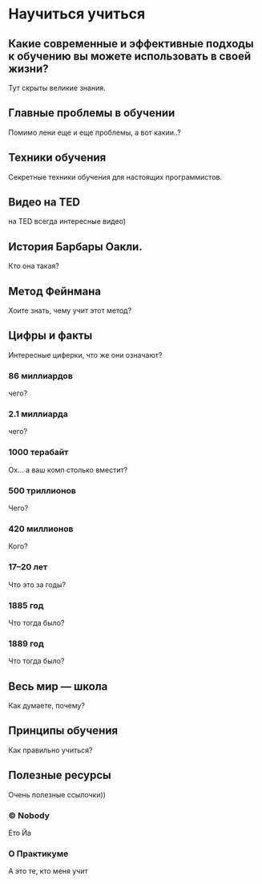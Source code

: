 
# Научиться учиться
## Какие современные и эффективные подходы к обучению вы можете использовать в своей жизни?
Тут скрыты великие знания.
## Главные проблемы в обучении
Помимо лени еще и еще проблемы, а вот какии..?
## Техники обучения
Секретные техники обучения для настоящих программистов.
## Видео нa TED
на TED всегда интересные видео)
## История Барбары Оакли.
Кто она такая?
## Метод Фейнмана
Хоите знать, чему учит этот метод?
## Цифры и факты
Интересные циферки, что же они означают?
### 86 миллиардов
чего?
### 2.1 миллиарда
чего?
### 1000 терабайт
Ох... а ваш комп столько вместит?
### 500 триллионов
Чего?
### 420 миллионов
Кого?
### 17–20 лет
Что это за годы?
### 1885 год
Что тогда было?
### 1889 год
Что тогда было?
## Весь мир — школа
Как думаете, почему?
## Принципы обучения
Как правильно учиться?
## Полезные ресурсы
Очень полезные ссылочки))
### © Nobody
Ето Йа
### О Практикуме
А это те, кто меня учит

